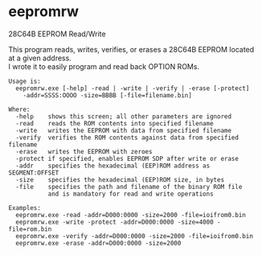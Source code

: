 # eepromrw
28C64B EEPROM Read/Write

This program reads, writes, verifies, or erases a 28C64B EEPROM located at a given address.\
I wrote it to easily program and read back OPTION ROMs.

```
Usage is:
  eepromrw.exe [-help] -read | -write | -verify | -erase [-protect]
    -addr=SSSS:OOOO -size=BBBB [-file=filename.bin]

Where:
  -help    shows this screen; all other parameters are ignored
  -read    reads the ROM contents into specified filename
  -write   writes the EEPROM with data from specified filename
  -verify  verifies the ROM contents against data from specified filename
  -erase   writes the EEPROM with zeroes
  -protect if specified, enables EEPROM SDP after write or erase
  -addr    specifies the hexadecimal (EEP)ROM address as SEGMENT:OFFSET
  -size    specifies the hexadecimal (EEP)ROM size, in bytes
  -file    specifies the path and filename of the binary ROM file
           and is mandatory for read and write operations

Examples:
  eepromrw.exe -read -addr=D000:0000 -size=2000 -file=ioifrom0.bin
  eepromrw.exe -write -protect -addr=D000:0000 -size=4000 -file=rom.bin
  eepromrw.exe -verify -addr=D000:0000 -size=2000 -file=ioifrom0.bin
  eepromrw.exe -erase -addr=D000:0000 -size=2000
```
